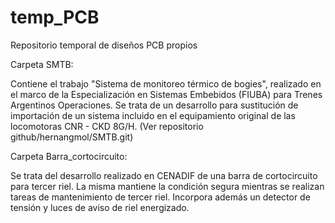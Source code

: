 # temp_PCB
Repositorio temporal de diseños PCB propios

Carpeta SMTB:

Contiene el trabajo "Sistema de monitoreo térmico de bogies", realizado en el marco de la Especialización en Sistemas Embebidos (FIUBA) para Trenes Argentinos Operaciones.
Se trata de un desarrollo para sustitución de importación de un sistema incluido en el equipamiento original de las locomotoras CNR - CKD 8G/H.
(Ver repositorio github/hernangmol/SMTB.git)

Carpeta Barra_cortocircuito:

Se trata del desarrollo realizado en CENADIF de una barra de cortocircuito para tercer riel. La misma mantiene la condición segura mientras se realizan tareas de mantenimiento de tercer riel.
Incorpora además un detector de tensión y luces de aviso de riel energizado. 
